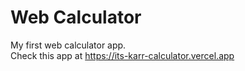 # Web Calculator

My first web calculator app. <br>
Check this app at https://its-karr-calculator.vercel.app
